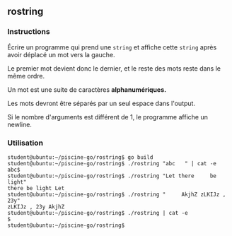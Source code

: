 ## rostring

### Instructions

Écrire un programme qui prend une `string` et affiche cette `string` après avoir déplacé un mot vers la gauche.

Le premier mot devient donc le dernier, et le reste des mots reste dans le même ordre.

Un mot est une suite de caractères **alphanumériques.**

Les mots devront être séparés par un seul espace dans l'output.

Si le nombre d'arguments est différent de 1, le programme affiche un newline.

### Utilisation

```console
student@ubuntu:~/piscine-go/rostring$ go build
student@ubuntu:~/piscine-go/rostring$ ./rostring "abc   " | cat -e
abc$
student@ubuntu:~/piscine-go/rostring$ ./rostring "Let there     be light"
there be light Let
student@ubuntu:~/piscine-go/rostring$ ./rostring "     AkjhZ zLKIJz , 23y"
zLKIJz , 23y AkjhZ
student@ubuntu:~/piscine-go/rostring$ ./rostring | cat -e
$
student@ubuntu:~/piscine-go/rostring$
```
